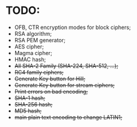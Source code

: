 # TODO:
 * OFB, CTR encryption modes for block ciphers;
 * RSA algorithm;
 * RSA PEM generator;
 * AES cipher;
 * Magma cipher;
 * HMAC hash;
 * ~~All SHA-2 Family (SHA-224, SHA-512, ...);~~
 * ~~RC4 family ciphers;~~
 * ~~Generate Key button for Hill;~~
 * ~~Generate Key button for stream ciphers;~~
 * ~~Print errors on bad encoding;~~
 * ~~SHA-1 hash;~~
 * ~~SHA-256 hash;~~
 * ~~MD5 hash;~~
 * ~~main plain text encoding to change LATIN1;~~